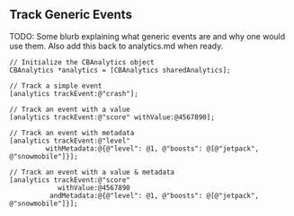 ## Track Generic Events

TODO: Some blurb explaining what generic events are and why one would use them.
Also add this back to analytics.md when ready.

```objc
// Initialize the CBAnalytics object
CBAnalytics *analytics = [CBAnalytics sharedAnalytics];

// Track a simple event
[analytics trackEvent:@"crash"];

// Track an event with a value
[analytics trackEvent:@"score" withValue:@4567890];

// Track an event with metadata
[analytics trackEvent:@"level"
         withMetadata:@{@"level": @1, @"boosts": @[@"jetpack", @"snowmobile"]}];

// Track an event with a value & metadata
[analytics trackEvent:@"score"
            withValue:@4567890
          andMetadata:@{@"level": @1, @"boosts": @[@"jetpack", @"snowmobile"]}];
```
